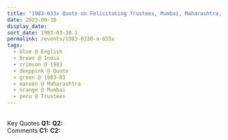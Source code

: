 ```yaml
---
title: "1983-033x Quote on Felicitating Trustees, Mumbai, Maharashtra, India (other date 032x)"
date: 2023-09-30
display_date: 
sort_date: 1983-03-30.1
permalink: /events/1983-0330-a-033x
tags:
  - blue @ English
  - brown @ India
  - crimson @ 1983
  - deeppink @ Quote
  - green @ 1983-03
  - maroon @ Maharashtra
  - orange @ Mumbai
  - peru @ Trustees
---
```


<br>

<wave-list>
  <list-title color="DarkSeaGreen" width="55">Key Quotes</list-title>
  <list-item color="BlanchedAlmond" width="280"><b>Q1:</b> <i></i></list-item>
  <list-item color="Lavender" width="280"><b>Q2:</b> <i></i></list-item>
</wave-list>

<br>

<wave-list>
  <list-title color="DarkSeaGreen" width="55">Comments</list-title>
  <list-item color="BlanchedAlmond" width="280"><b>C1:</b> <i></i></list-item>
  <list-item color="Lavender" width="280"><b>C2:</b> <i></i></list-item>
</wave-list>